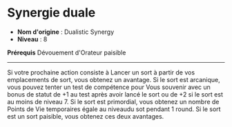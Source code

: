 # Synergie duale

 * **Nom d'origine** : Dualistic Synergy
 * **Niveau** : 8


<p><span id="ctl00_MainContent_DetailedOutput"><strong>Prérequis</strong> Dévouement d'Orateur paisible<br></span></p>
<hr>
<p>Si votre prochaine action consiste à Lancer un sort à partir de vos emplacements de sort, vous obtenez un avantage. Si le sort est arcanique, vous pouvez tenter un test de compétence pour Vous souvenir avec un bonus de statut de +1 au test après avoir lancé le sort ou de +2 si le sort est au moins de niveau 7. Si le sort est primordial, vous obtenez un nombre de Points de Vie temporaires  égale au niveaudu sot pendant 1 round. Si le sort est un sort paisible, vous obtenez ces deux avantages.&nbsp;</p>